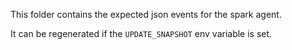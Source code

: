 <!-- SPDX-License-Identifier: Apache-2.0 -->

This folder contains the expected json events for the spark agent.

It can be regenerated if the `UPDATE_SNAPSHOT` env variable is set.